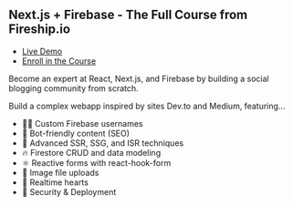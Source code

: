 ## Next.js + Firebase - The Full Course from Fireship.io

- [Live Demo](https://next-firebase-zf4ke.vercel.app/)
- [Enroll in the Course](https://fireship.io/courses/react-next-firebase/)

Become an expert at React, Next.js, and Firebase by building a social blogging community from scratch.

Build a complex webapp inspired by sites Dev.to and Medium, featuring...

- 👨‍🎤 Custom Firebase usernames
- 📰 Bot-friendly content (SEO)
- 🦾 Advanced SSR, SSG, and ISR techniques
- 🔥 Firestore CRUD and data modeling
- ⚛️ Reactive forms with react-hook-form
- 📂 Image file uploads
- 💞 Realtime hearts
- 🚀 Security & Deployment
